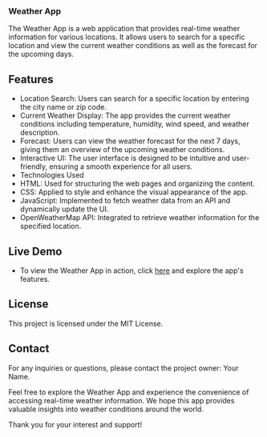 ### Weather App

The Weather App is a web application that provides real-time weather information for various locations. It allows users to search for a specific location and view the current weather conditions as well as the forecast for the upcoming days.

## Features

- Location Search: Users can search for a specific location by entering the city name or zip code.
- Current Weather Display: The app provides the current weather conditions including temperature, humidity, wind speed, and weather description.
- Forecast: Users can view the weather forecast for the next 7 days, giving them an overview of the upcoming weather conditions.
- Interactive UI: The user interface is designed to be intuitive and user-friendly, ensuring a smooth experience for all users.
- Technologies Used
- HTML: Used for structuring the web pages and organizing the content.
- CSS: Applied to style and enhance the visual appearance of the app.
- JavaScript: Implemented to fetch weather data from an API and dynamically update the UI.
- OpenWeatherMap API: Integrated to retrieve weather information for the specified location.

## Live Demo

- To view the Weather App in action, click <a href="https://etchmon.github.io/weather-app/">here</a> and explore the app's features.

## License

This project is licensed under the MIT License.

## Contact

For any inquiries or questions, please contact the project owner: Your Name.

Feel free to explore the Weather App and experience the convenience of accessing real-time weather information. We hope this app provides valuable insights into weather conditions around the world.

Thank you for your interest and support!
